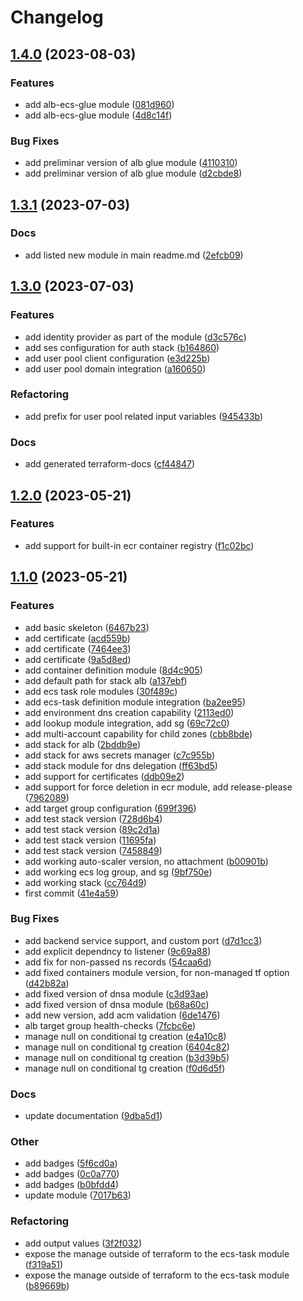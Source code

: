 # Changelog

## [1.4.0](https://github.com/Excoriate/terraform-registry-aws-stacks/compare/v1.3.1...v1.4.0) (2023-08-03)


### Features

* add alb-ecs-glue module ([081d960](https://github.com/Excoriate/terraform-registry-aws-stacks/commit/081d960b7ba37e2fd1a1be78ff5d083cb97f17dc))
* add alb-ecs-glue module ([4d8c14f](https://github.com/Excoriate/terraform-registry-aws-stacks/commit/4d8c14f3d2e1cc2b74814a53d4b850ed33d48afb))


### Bug Fixes

* add preliminar version of alb glue module ([4110310](https://github.com/Excoriate/terraform-registry-aws-stacks/commit/4110310fdc23562f5ea65bd8855fc4988060bd35))
* add preliminar version of alb glue module ([d2cbde8](https://github.com/Excoriate/terraform-registry-aws-stacks/commit/d2cbde82635224afe47b235f24f94b13fad922ea))

## [1.3.1](https://github.com/Excoriate/terraform-registry-aws-stacks/compare/v1.3.0...v1.3.1) (2023-07-03)


### Docs

* add listed new module in main readme.md ([2efcb09](https://github.com/Excoriate/terraform-registry-aws-stacks/commit/2efcb0980cf604d46d0e15a3c771ba920e4762a6))

## [1.3.0](https://github.com/Excoriate/terraform-registry-aws-stacks/compare/v1.2.0...v1.3.0) (2023-07-03)


### Features

* add identity provider as part of the module ([d3c576c](https://github.com/Excoriate/terraform-registry-aws-stacks/commit/d3c576c5fdf757cedeea96af9227cf9ed88a2a25))
* add ses configuration for auth stack ([b164860](https://github.com/Excoriate/terraform-registry-aws-stacks/commit/b1648602f381ecab83965b16cabf5ca2ac1d4636))
* add user pool client configuration ([e3d225b](https://github.com/Excoriate/terraform-registry-aws-stacks/commit/e3d225bd499ef476a0886c093d7e1ccdc28682f2))
* add user pool domain integration ([a160650](https://github.com/Excoriate/terraform-registry-aws-stacks/commit/a1606504672d3d998df5f5b66e321ae7421a8689))


### Refactoring

* add prefix for user pool related input variables ([945433b](https://github.com/Excoriate/terraform-registry-aws-stacks/commit/945433bddd8ec931fbc264e502df75f142a11535))


### Docs

* add generated terraform-docs ([cf44847](https://github.com/Excoriate/terraform-registry-aws-stacks/commit/cf44847d9bed3856654b97ef45fabdf629d42b4c))

## [1.2.0](https://github.com/Excoriate/terraform-registry-aws-stacks/compare/v1.1.0...v1.2.0) (2023-05-21)


### Features

* add support for built-in ecr container registry ([f1c02bc](https://github.com/Excoriate/terraform-registry-aws-stacks/commit/f1c02bcb4253e93d9e019828c1a138954087e27a))

## [1.1.0](https://github.com/Excoriate/terraform-registry-aws-stacks/compare/v1.0.0...v1.1.0) (2023-05-21)


### Features

* add basic skeleton ([6467b23](https://github.com/Excoriate/terraform-registry-aws-stacks/commit/6467b2302d7d92cad4bfa615c8737ef9bacf1129))
* add certificate ([acd559b](https://github.com/Excoriate/terraform-registry-aws-stacks/commit/acd559bd1a5a7d351f058c156851ced072ac4f9f))
* add certificate ([7464ee3](https://github.com/Excoriate/terraform-registry-aws-stacks/commit/7464ee3ac71dc90105f4d10ccc7e09f310bcec2a))
* add certificate ([9a5d8ed](https://github.com/Excoriate/terraform-registry-aws-stacks/commit/9a5d8ed9e09a130449d7d6e3c858fbbde6e9477f))
* add container definition module ([8d4c905](https://github.com/Excoriate/terraform-registry-aws-stacks/commit/8d4c905a3ca57e93aa95ed0671a8eb55579f94aa))
* add default path for stack alb ([a137ebf](https://github.com/Excoriate/terraform-registry-aws-stacks/commit/a137ebfa32c70f76b772ea0f4d240cf45e5dff7d))
* add ecs task role modules ([30f489c](https://github.com/Excoriate/terraform-registry-aws-stacks/commit/30f489cfa48962a0178b3c8ebe99ed8ecaf881b5))
* add ecs-task definition module integration ([ba2ee95](https://github.com/Excoriate/terraform-registry-aws-stacks/commit/ba2ee95261d78945ec893be1475ce1808eb3a57b))
* add environment dns creation capability ([2113ed0](https://github.com/Excoriate/terraform-registry-aws-stacks/commit/2113ed0e1510d96e0a1ab346b36fc0b8828a8ecd))
* add lookup module integration, add sg ([69c72c0](https://github.com/Excoriate/terraform-registry-aws-stacks/commit/69c72c0d2483fb87deae684abf0e67691359660c))
* add multi-account capability for child zones ([cbb8bde](https://github.com/Excoriate/terraform-registry-aws-stacks/commit/cbb8bdea33688be276fb0e95ff7eb63baf744941))
* add stack for alb ([2bddb9e](https://github.com/Excoriate/terraform-registry-aws-stacks/commit/2bddb9ef17a331b4686923d4e2bf8883d0c6bc3a))
* add stack for aws secrets manager ([c7c955b](https://github.com/Excoriate/terraform-registry-aws-stacks/commit/c7c955bf35cadd583ac413e0b29dda33b867c9dd))
* add stack module for dns delegation ([ff63bd5](https://github.com/Excoriate/terraform-registry-aws-stacks/commit/ff63bd5bfe9515bad35335bc35930d6a0020cf07))
* add support for certificates ([ddb09e2](https://github.com/Excoriate/terraform-registry-aws-stacks/commit/ddb09e2f377dee4495f7bfd4501307c3bf668f12))
* add support for force deletion in ecr module, add release-please ([7962089](https://github.com/Excoriate/terraform-registry-aws-stacks/commit/796208928ef5bc82b7e5fc24af9ae9cd5ae5d2a5))
* add target group configuration ([699f396](https://github.com/Excoriate/terraform-registry-aws-stacks/commit/699f396551e8eef88ed423b436232f6360af4d40))
* add test stack version ([728d6b4](https://github.com/Excoriate/terraform-registry-aws-stacks/commit/728d6b4530554487ab941ce93926e8282a733811))
* add test stack version ([89c2d1a](https://github.com/Excoriate/terraform-registry-aws-stacks/commit/89c2d1aee5e2e5fdc634a5f2034d2a69c032df74))
* add test stack version ([11695fa](https://github.com/Excoriate/terraform-registry-aws-stacks/commit/11695fa4140dfbc9bcf3b7c24b4a52b83db78ec7))
* add test stack version ([7458849](https://github.com/Excoriate/terraform-registry-aws-stacks/commit/74588496c8c0936f9fa7c1bab50568f82effcca4))
* add working auto-scaler version, no attachment ([b00901b](https://github.com/Excoriate/terraform-registry-aws-stacks/commit/b00901b52dd1b09263e7de4edc0251315089dede))
* add working ecs log group, and sg ([9bf750e](https://github.com/Excoriate/terraform-registry-aws-stacks/commit/9bf750e5b5a5da6a418dc6e2755680d5e82ea71e))
* add working stack ([cc764d9](https://github.com/Excoriate/terraform-registry-aws-stacks/commit/cc764d9f2919c8312b39a74371dd4e74bbd542b9))
* first commit ([41e4a59](https://github.com/Excoriate/terraform-registry-aws-stacks/commit/41e4a59dd59d5cf6346bd962649013cd58335444))


### Bug Fixes

* add backend service support, and custom port ([d7d1cc3](https://github.com/Excoriate/terraform-registry-aws-stacks/commit/d7d1cc3d3dedd3f60adc879d3c19a24d70c185ee))
* add explicit dependncy to listener ([9c69a88](https://github.com/Excoriate/terraform-registry-aws-stacks/commit/9c69a8897ed40bb20b465307c801cffc17d0719e))
* add fix for non-passed ns records ([54caa6d](https://github.com/Excoriate/terraform-registry-aws-stacks/commit/54caa6d4d25382421411c033a8184cbb12243668))
* add fixed containers module version, for non-managed tf option ([d42b82a](https://github.com/Excoriate/terraform-registry-aws-stacks/commit/d42b82a2159250b98625c53c92306c1fa061f6a7))
* add fixed version of dnsa module ([c3d93ae](https://github.com/Excoriate/terraform-registry-aws-stacks/commit/c3d93ae5b4aade89d31290f46ea2d73ac0763868))
* add fixed version of dnsa module ([b68a60c](https://github.com/Excoriate/terraform-registry-aws-stacks/commit/b68a60c650970f82e315ee2c425db1f305beae57))
* add new version, add acm validation ([6de1476](https://github.com/Excoriate/terraform-registry-aws-stacks/commit/6de1476d8a8b1f6c24d02cd4112334af452dffc6))
* alb target group health-checks ([7fcbc6e](https://github.com/Excoriate/terraform-registry-aws-stacks/commit/7fcbc6e2067eb7b5952769bc2b35e9dcd072b443))
* manage null on conditional tg creation ([e4a10c8](https://github.com/Excoriate/terraform-registry-aws-stacks/commit/e4a10c8fab73c171b806417cd0e4835908476736))
* manage null on conditional tg creation ([6404c82](https://github.com/Excoriate/terraform-registry-aws-stacks/commit/6404c8265b5ae1e79647e69d7b5db96fbb3e034c))
* manage null on conditional tg creation ([b3d39b5](https://github.com/Excoriate/terraform-registry-aws-stacks/commit/b3d39b5a45fba584c2a477ed4db164c87aa54c37))
* manage null on conditional tg creation ([f0d6d5f](https://github.com/Excoriate/terraform-registry-aws-stacks/commit/f0d6d5f6fb6d74f671c3245b7eb1f90b8c4311ec))


### Docs

* update documentation ([9dba5d1](https://github.com/Excoriate/terraform-registry-aws-stacks/commit/9dba5d102da01dfe54be0e10a9bc9bd3437d10f2))


### Other

* add badges ([5f6cd0a](https://github.com/Excoriate/terraform-registry-aws-stacks/commit/5f6cd0a5b8516aa88e3481fef932bd3c8370d61b))
* add badges ([0c0a770](https://github.com/Excoriate/terraform-registry-aws-stacks/commit/0c0a770e6bf94f740c68d061df5327e72bfdf5a3))
* add badges ([b0bfdd4](https://github.com/Excoriate/terraform-registry-aws-stacks/commit/b0bfdd49fd55bb73fb8eef5e7a775790e4ea93f8))
* update module ([7017b63](https://github.com/Excoriate/terraform-registry-aws-stacks/commit/7017b634b56b10a529913a61fde8a8ad646fb9d4))


### Refactoring

* add output values ([3f2f032](https://github.com/Excoriate/terraform-registry-aws-stacks/commit/3f2f032bab7bd24c1035ad75b1182b649ecf10a4))
* expose the manage outside of terraform to the ecs-task module ([f319a51](https://github.com/Excoriate/terraform-registry-aws-stacks/commit/f319a51fb204c97aea9a8a2a165fea85a38d3f2c))
* expose the manage outside of terraform to the ecs-task module ([b89669b](https://github.com/Excoriate/terraform-registry-aws-stacks/commit/b89669b6c8ab5e81a98d9b364599a8daaeb331ac))
